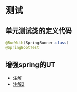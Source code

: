# 测试

## 单元测试类的定义代码
```java
@RunWith(SpringRunner.class)
@SpringBootTest
```

## 增强spring的UT
* [注解](http://www.2cto.com/kf/201302/189970.html)
* [注解2](http://www.codeweblog.com/%E5%A2%9E%E5%BC%BAspring-junit%E6%B5%8B%E8%AF%95%E6%A1%86%E6%9E%B6%E7%9A%84beforeclass%E5%92%8Cafterclass%E5%8A%9F%E8%83%BD/)
